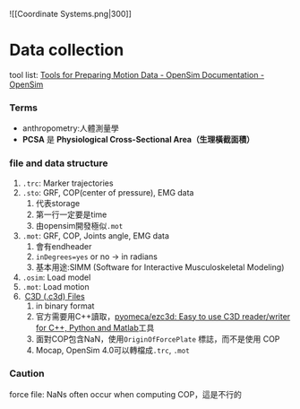![[Coordinate Systems.png|300]]
# Data collection
tool list: [Tools for Preparing Motion Data - OpenSim Documentation - OpenSim](https://opensimconfluence.atlassian.net/wiki/spaces/OpenSim/pages/53089096/Tools+for+Preparing+Motion+Data)
### Terms
- anthropometry:人體測量學
- **PCSA** 是 **Physiological Cross-Sectional Area（生理橫截面積）**
### file and data structure
1. `.trc`: Marker trajectories
2. `.sto`: GRF, COP(center of pressure), EMG data
	1. 代表storage
	2. 第一行一定要是time
	3. 由opensim開發極似`.mot`
3. `.mot`: GRF, COP, Joints angle, EMG data
	1. 會有endheader
	2. `inDegrees=yes` or no -> in radians
	3. 基本用途:SIMM (Software for Interactive Musculoskeletal Modeling)
4. `.osim`: Load model
5. `.mot`: Load motion
6.  [C3D (.c3d) Files](https://opensimconfluence.atlassian.net/wiki/spaces/OpenSim/pages/53090837/C3D+.c3d+Files)
	1. in binary format
	2. 官方需要用C++讀取，[pyomeca/ezc3d: Easy to use C3D reader/writer for C++, Python and Matlab](https://github.com/pyomeca/ezc3d)工具
	3. 面對COP包含NaN，使用`OriginOfForcePlate` 標誌，而不是使用 COP
	4. Mocap, OpenSim 4.0可以轉檔成`.trc`, `.mot`

### Caution
force file: NaNs often occur when computing COP，這是不行的
